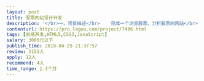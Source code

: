 ```yaml
---                
layout: post       
title: 股票网站设计开发           
description: '</br>一、项目描述</br>    完成一个浏览股票、分析股票的网站</br>    </br>二、主要功能点</br>    用户登录、注册、浏览股票等（页面估计不超过十五个）</br>三、需求</br>    前端页面的设计、完成</br>'     
contenturl: https://pro.lagou.com/project/7496.html      
tags: [前端开发,HTML5,CSS3,JavaScript]            
salary: 3000元以下          
publish_time: 2018-04-25 21:37:57         
review: 2153人                   
apply: 12人                   
recommend: 4人                   
time_range: 1-3个月              
---                 
```

